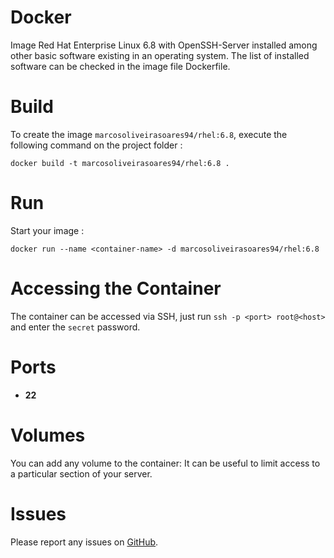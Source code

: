 # Docker

Image  Red Hat Enterprise Linux 6.8 with OpenSSH-Server installed among other basic software existing in an operating system. The list of installed software can be checked in the image file Dockerfile.

# Build

To create the image `marcosoliveirasoares94/rhel:6.8`, execute the following command on the project folder :

    docker build -t marcosoliveirasoares94/rhel:6.8 .

# Run

Start your image :

    docker run --name <container-name> -d marcosoliveirasoares94/rhel:6.8

# Accessing the Container
The container can be accessed via SSH, just run `ssh -p <port> root@<host>` and enter the `secret` password.

# Ports
* **22**

# Volumes
You can add any volume to the container: It can be useful to limit access to a particular section of your server.

# Issues

Please report any issues on [GitHub](https://github.com/marcosoliveirasoares94/Docker/issues).
